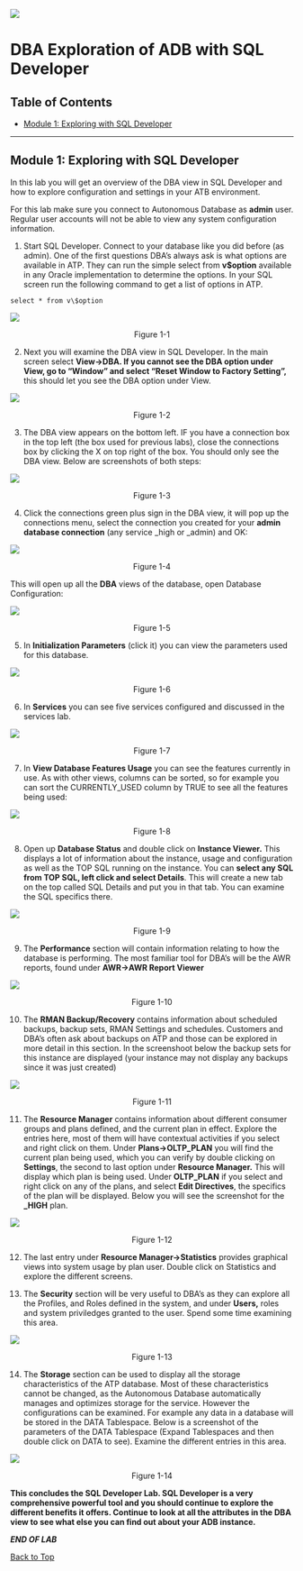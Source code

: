 ![](./media/adbtitle.png)
# DBA Exploration of ADB with SQL Developer

## Table of Contents

- [Module 1:  Exploring with SQL Developer](#module-1--exploring-with-sql-developer)
***** 

## Module 1:  Exploring with SQL Developer

In this lab you will get an overview of the DBA view in SQL Developer and how to
explore configuration and settings in your ATB environment.

For this lab make sure you connect to Autonomous Database as **admin** user.
Regular user accounts will not be able to view any system configuration
information.

1. Start SQL Developer. Connect to your database like you did before (as admin).
One of the first questions DBA’s always ask is what options are available in
ATP. They can run the simple select from **v\$option** available in any Oracle
implementation to determine the options. In your SQL screen run the following
command to get a list of options in ATP.

```
select * from v\$option
```

![](media/95f22130d2794dc209e0110f766b2fb5.png)
<p align="center">Figure 1-1</p>

2. Next you will examine the DBA view in SQL Developer. In the main screen select
**View-\>DBA. If you cannot see the DBA option under View, go to “Window” and
select “Reset Window to Factory Setting”,** this should let you see the DBA
option under View.

![](media/a4e987ffc3cf0930c96348f6b9965214.png)
<p align="center">Figure 1-2</p>

3. The DBA view appears on the bottom left. IF you have a connection box in the top
left (the box used for previous labs), close the connections box by clicking the
X on top right of the box. You should only see the DBA view. Below are
screenshots of both steps:

![](media/3717a4021a216e02b02233fe2492c7f2.png)
<p align="center">Figure 1-3</p>

4.  Click the connections green plus sign in the DBA view, it will pop up the
connections menu, select the connection you created for your **admin database
connection**
 (any service \_high or \_admin) and OK:

![](media/03eff2af47a98bab1260915d5c37f659.png)
<p align="center">Figure 1-4</p>

This will open up all the **DBA** views of the database, open Database
Configuration:

![](media/ebbc8a8a5aa50b50b7b3aa4dbed90ef1.png)
<p align="center">Figure 1-5</p>

5. In **Initialization Parameters** (click it) you can view the parameters used for
this database.

![](media/a2478beab826088901fb775e0acb0ebf.png)
<p align="center">Figure 1-6</p>

6.  In **Services** you can see five services configured and discussed in the
services lab.

![](media/b1c756a1ad650d253802b07208fa7a9a.png)
<p align="center">Figure 1-7</p>

7. In **View Database Features Usage** you can see the features currently in use.
As with other views, columns can be sorted, so for example you can sort the
CURRENTLY_USED column by TRUE to see all the features being used:

![](media/7e6b836e9f3b8f6781ed545b2385b158.png)
<p align="center">Figure 1-8</p>

8. Open up **Database Status** and double click on **Instance Viewer.** This
displays a lot of information about the instance, usage and configuration as
well as the TOP SQL running on the instance. You can **select any SQL from TOP
SQL, left click and select Details**. This will create a new tab on the top
called SQL Details and put you in that tab. You can examine the SQL specifics
there.

![](media/a9db1b0611fb38ec2a34919c10676cb7.png)
<p align="center">Figure 1-9</p>

9. The **Performance** section will contain information relating to how the
database is performing. The most familiar tool for DBA’s will be the AWR
reports, found under **AWR-\>AWR Report Viewer**

![](media/f320dc357698e43cb49167a7b88c6652.png)
<p align="center">Figure 1-10</p>

10. The **RMAN Backup/Recovery** contains information about scheduled backups,
backup sets, RMAN Settings and schedules. Customers and DBA’s often ask about
backups on ATP and those can be explored in more detail in this section. In the
screenshoot below the backup sets for this instance are displayed (your instance
may not display any backups since it was just created)

![](media/c1b43e3b7481ef1212b202e959f6861d.png)
<p align="center">Figure 1-11</p>

11. The **Resource Manager** contains information about different consumer groups
and plans defined, and the current plan in effect. Explore the entries here,
most of them will have contextual activities if you select and right click on
them. Under **Plans-\>OLTP_PLAN** you will find the current plan being used,
which you can verify by double clicking on **Settings**, the second to last
option under **Resource Manager.** This will display which plan is being used.
Under **OLTP_PLAN** if you select and right click on any of the plans, and
select **Edit Directives**, the specifics of the plan will be displayed. Below
you will see the screenshot for the **\_HIGH** plan.

![](media/804725f72580eac6209ea5e79300bd21.png)
<p align="center">Figure 1-12</p>

12. The last entry under **Resource Manager-\>Statistics** provides graphical views
into system usage by plan user. Double click on Statistics and explore the
different screens.

13. The **Security** section will be very useful to DBA’s as they can explore all
the Profiles, and Roles defined in the system, and under **Users,** roles and
system priviledges granted to the user. Spend some time examining this area.

![](media/dab2281d80c02a668aae311babeb2816.png)
<p align="center">Figure 1-13</p>

14. The **Storage** section can be used to display all the storage characteristics
of the ATP database. Most of these characteristics cannot be changed, as the
Autonomous Database automatically manages and optimizes storage for the service.
However the configurations can be examined. For example any data in a database
will be stored in the DATA Tablespace. Below is a screenshot of the parameters
of the DATA Tablespace (Expand Tablespaces and then double click on DATA to
see). Examine the different entries in this area.

![](media/30429692aa1e3208160eaed105810d2e.png)
<p align="center">Figure 1-14</p>

**This concludes the SQL Developer Lab. SQL Developer is a very comprehensive
powerful tool and you should continue to explore the different benefits it
offers. Continue to look at all the attributes in the DBA view to see what else
you can find out about your ADB instance.**

***END OF LAB***

[Back to Top](#table-of-contents)   
